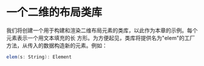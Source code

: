 一个二维的布局类库
===================================================================================
我们将创建一个用于构建和渲染二维布局元素的类库，以此作为本章的示例。每个元素表示一个用文本填充的长
方形。为方便起见，类库将提供名为"elem"的工厂方法，从传入的数据构造新的元素。例如：
```scala
elem(s: String): Element
```


